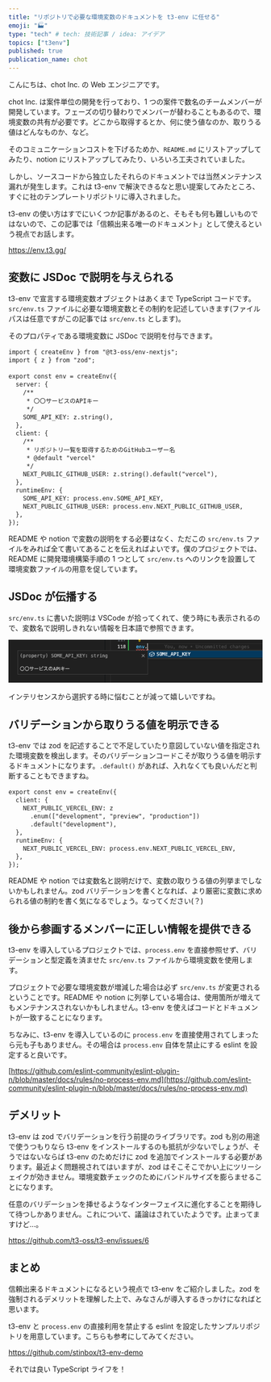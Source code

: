 ```yaml
---
title: "リポジトリで必要な環境変数のドキュメントを t3-env に任せる"
emoji: "🏭"
type: "tech" # tech: 技術記事 / idea: アイデア
topics: ["t3env"]
published: true
publication_name: chot
---
```


こんにちは、chot Inc. の Web エンジニアです。

chot Inc. は案件単位の開発を行っており、1 つの案件で数名のチームメンバーが開発しています。フェーズの切り替わりでメンバーが替わることもあるので、環境変数の共有が必要です。どこから取得するとか、何に使う値なのか、取りうる値はどんなものか、など。

そのコミュニケーションコストを下げるためか、`README.md` にリストアップしてみたり、notion にリストアップしてみたり、いろいろ工夫されていました。

しかし、ソースコードから独立したそれらのドキュメントでは当然メンテナンス漏れが発生します。これは t3-env で解決できるなと思い提案してみたところ、すぐに社のテンプレートリポジトリに導入されました。

t3-env の使い方はすでにいくつか記事があるのと、そもそも何も難しいものではないので、この記事では「信頼出来る唯一のドキュメント」として使えるという視点でお話します。

https://env.t3.gg/

## 変数に JSDoc で説明を与えられる

t3-env で宣言する環境変数オブジェクトはあくまで TypeScript コードです。`src/env.ts` ファイルに必要な環境変数とその制約を記述していきます(ファイルパスは任意ですがこの記事では `src/env.ts` とします)。

そのプロパティである環境変数に JSDoc で説明を付与できます。

```tsx
import { createEnv } from "@t3-oss/env-nextjs";
import { z } from "zod";

export const env = createEnv({
  server: {
    /**
     * 〇〇サービスのAPIキー
     */
    SOME_API_KEY: z.string(),
  },
  client: {
    /**
     * リポジトリ一覧を取得するためのGitHubユーザー名
     * @default "vercel"
     */
    NEXT_PUBLIC_GITHUB_USER: z.string().default("vercel"),
  },
  runtimeEnv: {
    SOME_API_KEY: process.env.SOME_API_KEY,
    NEXT_PUBLIC_GITHUB_USER: process.env.NEXT_PUBLIC_GITHUB_USER,
  },
});
```

README や notion で変数の説明をする必要はなく、ただこの `src/env.ts` ファイルをみれば全て書いてあることを伝えればよいです。僕のプロジェクトでは、README に開発環境構築手順の 1 つとして `src/env.ts` へのリンクを設置して環境変数ファイルの用意を促しています。

## JSDoc が伝播する

`src/env.ts` に書いた説明は VSCode が拾ってくれて、使う時にも表示されるので、変数名で説明しきれない情報を日本語で参照できます。

![SOME_API_KEY というプロパティをサジェストしているインテリセンスに、JSDocで入力した説明文が表示されている例](/images/t3-env-as-documents/intelisense.png)

インテリセンスから選択する時に悩むことが減って嬉しいですね。

## バリデーションから取りうる値を明示できる

t3-env では zod を記述することで不足していたり意図していない値を指定された環境変数を検出します。そのバリデーションコードこそが取りうる値を明示するドキュメントになります。`.default()` があれば、入れなくても良いんだと判断することもできますね。

```tsx
export const env = createEnv({
  client: {
    NEXT_PUBLIC_VERCEL_ENV: z
      .enum(["development", "preview", "production"])
      .default("development"),
  },
  runtimeEnv: {
    NEXT_PUBLIC_VERCEL_ENV: process.env.NEXT_PUBLIC_VERCEL_ENV,
  },
});
```

README や notion では変数名と説明だけで、変数の取りうる値の列挙までしないかもしれません。zod バリデーションを書くとなれば、より厳密に変数に求められる値の制約を書く気になるでしょう。なってください(？)

## 後から参画するメンバーに正しい情報を提供できる

t3-env を導入しているプロジェクトでは、`process.env` を直接参照せず、バリデーションと型定義を済ませた `src/env.ts` ファイルから環境変数を使用します。

プロジェクトで必要な環境変数が増減した場合は必ず `src/env.ts` が変更されるということです。README や notion に列挙している場合は、使用箇所が増えてもメンテナンスされないかもしれません。t3-env を使えばコードとドキュメントが一致することになります。

ちなみに、t3-env を導入しているのに `process.env` を直接使用されてしまったら元も子もありません。その場合は `process.env` 自体を禁止にする eslint を設定すると良いです。

[https://github.com/eslint-community/eslint-plugin-n/blob/master/docs/rules/no-process-env.md](https://github.com/eslint-community/eslint-plugin-n/blob/master/docs/rules/no-process-env.md)

## デメリット

t3-env は zod でバリデーションを行う前提のライブラリです。zod も別の用途で使うつもりなら t3-env をインストールするのも抵抗が少ないでしょうが、そうではないならば t3-env のためだけに zod を追加でインストールする必要があります。最近よく問題視されてはいますが、zod はそこそこでかい上にツリーシェイクが効きません。環境変数チェックのためにバンドルサイズを膨らませることになります。

任意のバリデーションを挿せるようなインターフェイスに進化することを期待して待つしかありません。これについて、議論はされていたようです。止まってますけど…。

https://github.com/t3-oss/t3-env/issues/6

## まとめ

信頼出来るドキュメントになるという視点で t3-env をご紹介しました。zod を強制されるデメリットを理解した上で、みなさんが導入するきっかけになればと思います。

t3-env と `process.env` の直接利用を禁止する eslint を設定したサンプルリポジトリを用意しています。こちらも参考にしてみてください。

https://github.com/stinbox/t3-env-demo

それでは良い TypeScript ライフを！
